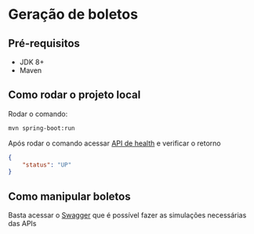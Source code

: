 # Geração de boletos

## Pré-requisitos
* JDK 8+
* Maven

## Como rodar o projeto local

Rodar o comando:
```bash
mvn spring-boot:run
```

Após rodar o comando acessar [API de health](http://localhost:9999/actuator/health) e verificar o retorno

```json
{
    "status": "UP"
}
```

## Como manipular boletos

Basta acessar o [Swagger](http://localhost:9009/rest/swagger-ui.html) que é possível fazer as simulações necessárias das APIs
